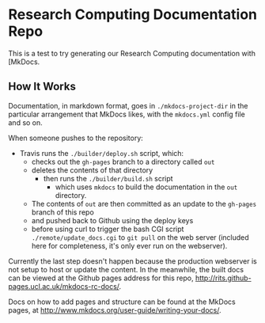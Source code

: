 # Research Computing Documentation Repo

This is a test to try generating our Research Computing documentation with [MkDocs.

## How It Works

Documentation, in markdown format, goes in `./mkdocs-project-dir` in the particular arrangement that MkDocs likes, with the `mkdocs.yml` config file and so on.

When someone pushes to the repository:
 - Travis runs the `./builder/deploy.sh` script, which:
   - checks out the `gh-pages` branch to a directory called `out`
   - deletes the contents of that directory
     - then runs the `./builder/build.sh` script
       - which uses `mkdocs` to build the documentation in the `out` directory. 
   - The contents of `out` are then committed as an update to the `gh-pages` branch of this repo
   - and pushed back to Github using the deploy keys
   - before using curl to trigger the bash CGI script `./remote/update_docs.cgi` to `git pull` on the web server (included here for completeness, it's only ever run on the webserver).

Currently the last step doesn't happen because the production webserver is not setup to host or update the content. In the meanwhile, the built docs can be viewed at the Github pages address for this repo, <http://rits.github-pages.ucl.ac.uk/mkdocs-rc-docs/>.

Docs on how to add pages and structure can be found at the MkDocs pages, at <http://www.mkdocs.org/user-guide/writing-your-docs/>.
